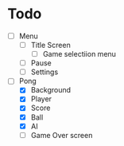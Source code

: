 # Todo
- [ ] Menu
    - [ ] Title Screen
        - [ ] Game selectiion menu
    - [ ] Pause
    - [ ] Settings
- [ ] Pong
    - [x] Background
    - [x] Player
    - [x] Score
    - [x] Ball
    - [x] AI
    - [ ] Game Over screen
